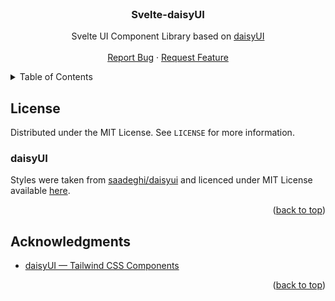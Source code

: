 <!-- PROJECT LOGO -->
<br />
<div align="center">
  <h3 align="center">Svelte-daisyUI</h3>

  <p align="center">
    Svelte UI Component Library based on  <a href="https://github.com/saadeghi/daisyui">daisyUI</a>
    <br />
    <br />
    <a href="https://github.com/5exyGuy/svelte-daisyui/issues">Report Bug</a>
    ·
    <a href="https://github.com/5exyGuy/svelte-daisyui/issues">Request Feature</a>
  </p>
</div>

<!-- TABLE OF CONTENTS -->
<details>
  <summary>Table of Contents</summary>
  <ol>
    <li><a href="#license">License</a></li>
    <li><a href="#acknowledgments">Acknowledgments</a></li>
  </ol>
</details>

<!-- LICENSE -->

## License

Distributed under the MIT License. See `LICENSE` for more information.

### daisyUI

Styles were taken from [saadeghi/daisyui](https://github.com/saadeghi/daisyui)
and licenced under MIT License available
[here](https://github.com/saadeghi/daisyui/blob/master/LICENSE).

<p align="right">(<a href="#top">back to top</a>)</p>

<!-- ACKNOWLEDGMENTS -->

## Acknowledgments

-   [daisyUI — Tailwind CSS Components](https://daisyui.com/)

<p align="right">(<a href="#top">back to top</a>)</p>
